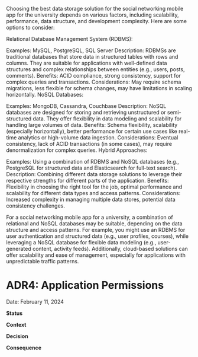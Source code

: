 Choosing the best data storage solution for the social networking mobile app for the university depends on various factors, including scalability, performance, data structure, and development complexity. Here are some options to consider:

Relational Database Management System (RDBMS):

Examples: MySQL, PostgreSQL, SQL Server
Description: RDBMSs are traditional databases that store data in structured tables with rows and columns. They are suitable for applications with well-defined data structures and complex relationships between entities (e.g., users, posts, comments).
Benefits: ACID compliance, strong consistency, support for complex queries and transactions.
Considerations: May require schema migrations, less flexible for schema changes, may have limitations in scaling horizontally.
NoSQL Databases:

Examples: MongoDB, Cassandra, Couchbase
Description: NoSQL databases are designed for storing and retrieving unstructured or semi-structured data. They offer flexibility in data modeling and scalability for handling large volumes of data.
Benefits: Schema flexibility, scalability (especially horizontally), better performance for certain use cases like real-time analytics or high-volume data ingestion.
Considerations: Eventual consistency, lack of ACID transactions (in some cases), may require denormalization for complex queries.
Hybrid Approaches:

Examples: Using a combination of RDBMS and NoSQL databases (e.g., PostgreSQL for structured data and Elasticsearch for full-text search).
Description: Combining different data storage solutions to leverage their respective strengths for different parts of the application.
Benefits: Flexibility in choosing the right tool for the job, optimal performance and scalability for different data types and access patterns.
Considerations: Increased complexity in managing multiple data stores, potential data consistency challenges.

For a social networking mobile app for a university, a combination of relational and NoSQL databases may be suitable, depending on the data structure and access patterns. For example, you might use an RDBMS for user authentication and structured data (e.g., user profiles, courses), while leveraging a NoSQL database for flexible data modeling (e.g., user-generated content, activity feeds). Additionally, cloud-based solutions can offer scalability and ease of management, especially for applications with unpredictable traffic patterns.

# ADR4: Application Permissions

Date: February 11, 2024

**Status**

**Context**

**Decision**

**Consequence**
